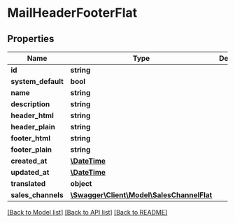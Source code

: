 # MailHeaderFooterFlat

## Properties
Name | Type | Description | Notes
------------ | ------------- | ------------- | -------------
**id** | **string** |  | [optional] 
**system_default** | **bool** |  | [optional] 
**name** | **string** |  | 
**description** | **string** |  | [optional] 
**header_html** | **string** |  | [optional] 
**header_plain** | **string** |  | [optional] 
**footer_html** | **string** |  | [optional] 
**footer_plain** | **string** |  | [optional] 
**created_at** | [**\DateTime**](\DateTime.md) |  | 
**updated_at** | [**\DateTime**](\DateTime.md) |  | 
**translated** | **object** |  | [optional] 
**sales_channels** | [**\Swagger\Client\Model\SalesChannelFlat**](SalesChannelFlat.md) |  | [optional] 

[[Back to Model list]](../../README.md#documentation-for-models) [[Back to API list]](../../README.md#documentation-for-api-endpoints) [[Back to README]](../../README.md)

